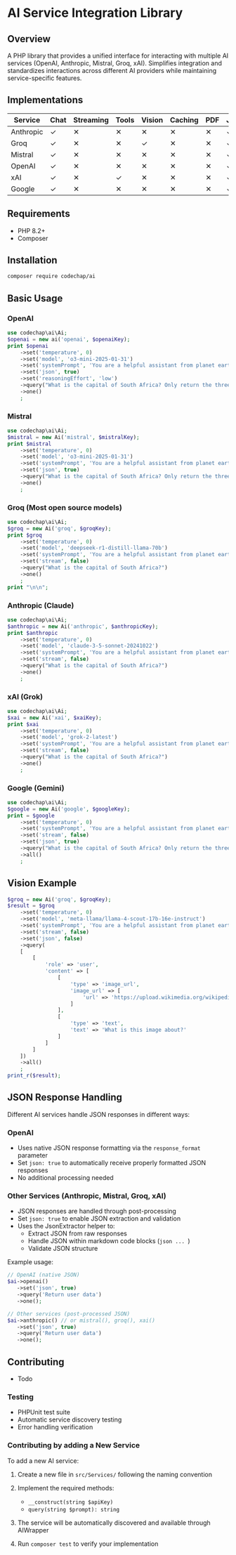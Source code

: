 # AI Service Integration Library

## Overview
A PHP library that provides a unified interface for interacting with multiple AI services (OpenAI, Anthropic, Mistral, Groq, xAI). Simplifies integration and standardizes interactions across different AI providers while maintaining service-specific features.

## Implementations

| Service   | Chat | Streaming | Tools | Vision | Caching | PDF | JSON |
|-----------|------|-----------|-------|--------|---------|-----|------|
| Anthropic | ✓    | ✕         | ✕     | ✕      | ✕       | ✕   | ✓    |
| Groq      | ✓    | ✕         | ✕     | ✓      | ✕       | ✕   | ✓    |
| Mistral   | ✓    | ✕         | ✕     | ✕      | ✕       | ✕   | ✓    |
| OpenAI    | ✓    | ✕         | ✕     | ✕      | ✕       | ✕   | ✓    |
| xAI       | ✓    | ✕         | ✓     | ✕      | ✕       | ✕   | ✓    |
| Google    | ✓    | ✕         | ✕     | ✕      | ✕       | ✕   | ✓    |

## Requirements
- PHP 8.2+
- Composer

## Installation
```bash
composer require codechap/ai
```

## Basic Usage

### OpenAI
```php
use codechap\ai\Ai;
$openai = new ai('openai', $openaiKey);
print $openai
    ->set('temperature', 0)
    ->set('model', 'o3-mini-2025-01-31')
    ->set('systemPrompt', 'You are a helpful assistant from planet earth.')
    ->set('json', true)
    ->set('reasoningEffort', 'low')
    ->query("What is the capital of South Africa? Only return the three in a JSON response.")
    ->one()
    ;
```

### Mistral
```php
use codechap\ai\Ai;
$mistral = new Ai('mistral', $mistralKey);
print $mistral
    ->set('temperature', 0)
    ->set('model', 'o3-mini-2025-01-31')
    ->set('systemPrompt', 'You are a helpful assistant from planet earth.')
    ->set('json', true)
    ->query("What is the capital of South Africa? Only return the three in a JSON response.")
    ->one()
    ;
```

### Groq (Most open source models)
```php
use codechap\ai\Ai;
$groq = new Ai('groq', $groqKey);
print $groq
    ->set('temperature', 0)
    ->set('model', 'deepseek-r1-distill-llama-70b')
    ->set('systemPrompt', 'You are a helpful assistant from planet earth.')
    ->set('stream', false)
    ->query("What is the capital of South Africa?")
    ->one()
    ;
print "\n\n";
```

### Anthropic (Claude)
```php
use codechap\ai\Ai;
$anthropic = new Ai('anthropic', $anthropicKey);
print $anthropic
    ->set('temperature', 0)
    ->set('model', 'claude-3-5-sonnet-20241022')
    ->set('systemPrompt', 'You are a helpful assistant from planet earth.')
    ->set('stream', false)
    ->query("What is the capital of South Africa?")
    ->one()
    ;
```

### xAI (Grok)
```php
use codechap\ai\Ai;
$xai = new Ai('xai', $xaiKey);
print $xai
    ->set('temperature', 0)
    ->set('model', 'grok-2-latest')
    ->set('systemPrompt', 'You are a helpful assistant from planet earth.')
    ->set('stream', false)
    ->query("What is the capital of South Africa?")
    ->one()
    ;
```

### Google (Gemini)
```php
use codechap\ai\Ai;
$google = new Ai('google', $googleKey);
print = $google
    ->set('temperature', 0)
    ->set('systemPrompt', 'You are a helpful assistant from planet earth.')
    ->set('stream', false)
    ->set('json', true)
    ->query("What is the capital of South Africa? Only return the three in a JSON response.")
    ->all()
    ;
```

## Vision Example

```php
$groq = new Ai('groq', $groqKey);
$result = $groq
    ->set('temperature', 0)
    ->set('model', 'meta-llama/llama-4-scout-17b-16e-instruct')
    ->set('systemPrompt', 'You are a helpful assistant from planet earth.')
    ->set('stream', false)
    ->set('json', false)
    ->query(
    [
        [
            'role' => 'user',
            'content' => [
                [
                    'type' => 'image_url',
                    'image_url' => [
                        'url' => 'https://upload.wikimedia.org/wikipedia/commons/f/f2/LPU-v1-die.jpg'
                    ]
                ],
                [
                    'type' => 'text',
                    'text' => 'What is this image about?'
                ]
            ]
        ]
    ])
    ->all()
    ;
print_r($result);
```

## JSON Response Handling

Different AI services handle JSON responses in different ways:

### OpenAI
- Uses native JSON response formatting via the `response_format` parameter
- Set `json: true` to automatically receive properly formatted JSON responses
- No additional processing needed

### Other Services (Anthropic, Mistral, Groq, xAI)
- JSON responses are handled through post-processing
- Set `json: true` to enable JSON extraction and validation
- Uses the JsonExtractor helper to:
  - Extract JSON from raw responses
  - Handle JSON within markdown code blocks (```json ... ```)
  - Validate JSON structure

Example usage:
```php
// OpenAI (native JSON)
$ai->openai()
   ->set('json', true)
   ->query('Return user data')
   ->one();

// Other services (post-processed JSON)
$ai->anthropic() // or mistral(), groq(), xai()
   ->set('json', true)
   ->query('Return user data')
   ->one();
```

## Contributing

 - Todo

### Testing
- PHPUnit test suite
- Automatic service discovery testing
- Error handling verification

### Contributing by adding a New Service

To add a new AI service:
1. Create a new file in `src/Services/` following the naming convention
2. Implement the required methods:
   - `__construct(string $apiKey)`
   - `query(string $prompt): string`

3. The service will be automatically discovered and available through AIWrapper
4. Run `composer test` to verify your implementation

